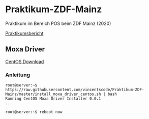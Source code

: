 # Praktikum-ZDF-Mainz
Praktikum im Bereich POS beim ZDF Mainz (2020) 

[Praktikumsbericht](https://docs.google.com/document/d/15RqdIeCJC0JS8qEwCfCcuuorxA4uJxh3j1v5zyLt700)

## Moxa Driver
[CentOS Download](http://mirror.checkdomain.de/centos/8.0.1905/isos/x86_64/CentOS-8-x86_64-1905-dvd1.iso)

### Anleitung
```console
root@server:~$ https://raw.githubusercontent.com/vincentscode/Praktikum-ZDF-Mainz/master/install_moxa_driver_centos.sh | bash
Running CentOS Moxa Driver Installer 0.0.1
...

root@server:~$ reboot now
```